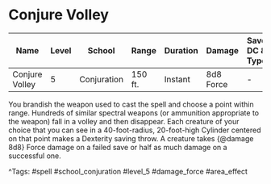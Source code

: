 # Conjure Volley

| Name | Level | School | Range | Duration | Damage | Save DC & Type |
|------|-------|--------|-------|----------|--------|----------------|
| Conjure Volley | 5 | Conjuration | 150 ft. | Instant | 8d8 Force | - |

You brandish the weapon used to cast the spell and choose a point within range. Hundreds of similar spectral weapons (or ammunition appropriate to the weapon) fall in a volley and then disappear. Each creature of your choice that you can see in a 40-foot-radius, 20-foot-high Cylinder centered on that point makes a Dexterity saving throw. A creature takes {@damage 8d8} Force damage on a failed save or half as much damage on a successful one.

^Tags: #spell #school_conjuration #level_5 #damage_force #area_effect